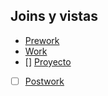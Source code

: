 ## Joins y vistas

- [Prework](Prework) 
- [Work](Work)
- [] [Proyecto](Proyecto)
- [ ] [Postwork](Postwork)
